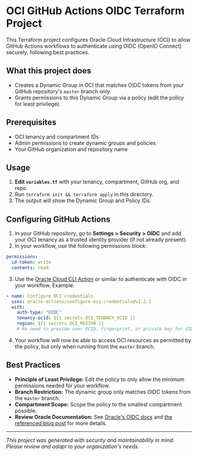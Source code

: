 # OCI GitHub Actions OIDC Terraform Project

This Terraform project configures Oracle Cloud Infrastructure (OCI) to allow GitHub Actions workflows to authenticate using OIDC (OpenID Connect) securely, following best practices.

## What this project does
- Creates a Dynamic Group in OCI that matches OIDC tokens from your GitHub repository's `master` branch only.
- Grants permissions to this Dynamic Group via a policy (edit the policy for least privilege).

## Prerequisites
- OCI tenancy and compartment IDs
- Admin permissions to create dynamic groups and policies
- Your GitHub organization and repository name

## Usage
1. **Edit `variables.tf`** with your tenancy, compartment, GitHub org, and repo.
2. Run `terraform init && terraform apply` in this directory.
3. The output will show the Dynamic Group and Policy IDs.

## Configuring GitHub Actions
1. In your GitHub repository, go to **Settings > Security > OIDC** and add your OCI tenancy as a trusted identity provider (if not already present).
2. In your workflow, use the following permissions block:

```yaml
permissions:
  id-token: write
  contents: read
```

3. Use the [Oracle Cloud CLI Action](https://github.com/oracle-actions/configure-oci-credentials) or similar to authenticate with OIDC in your workflow. Example:

```yaml
- name: Configure OCI credentials
  uses: oracle-actions/configure-oci-credentials@v1.2.2
  with:
    auth-type: "OIDC"
    tenancy-ocid: ${{ secrets.OCI_TENANCY_OCID }}
    region: ${{ secrets.OCI_REGION }}
    # No need to provide user OCID, fingerprint, or private key for OIDC
```

4. Your workflow will now be able to access OCI resources as permitted by the policy, but only when running from the `master` branch.

## Best Practices
- **Principle of Least Privilege:** Edit the policy to only allow the minimum permissions needed for your workflow.
- **Branch Restriction:** The dynamic group only matches OIDC tokens from the `master` branch.
- **Compartment Scope:** Scope the policy to the smallest compartment possible.
- **Review Oracle Documentation:** See [Oracle's OIDC docs](https://docs.oracle.com/en-us/iaas/Content/Identity/Tasks/managingdynamicgroups.htm) and [the referenced blog post](https://blogs.oracle.com/ateam/post/github-actions-oci-a-guide-to-secure-oidc-token-exchange) for more details.

---

_This project was generated with security and maintainability in mind. Please review and adapt to your organization's needs._
